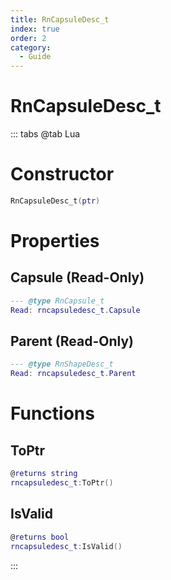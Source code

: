 ```yaml
---
title: RnCapsuleDesc_t
index: true
order: 2
category:
  - Guide
---
```


# RnCapsuleDesc_t

::: tabs
@tab Lua
# Constructor
```lua
RnCapsuleDesc_t(ptr)
```
# Properties
## Capsule (Read-Only)
```lua
--- @type RnCapsule_t
Read: rncapsuledesc_t.Capsule
```
## Parent (Read-Only)
```lua
--- @type RnShapeDesc_t
Read: rncapsuledesc_t.Parent
```
# Functions
## ToPtr
```lua
@returns string
rncapsuledesc_t:ToPtr()
```
## IsValid
```lua
@returns bool
rncapsuledesc_t:IsValid()
```

:::
